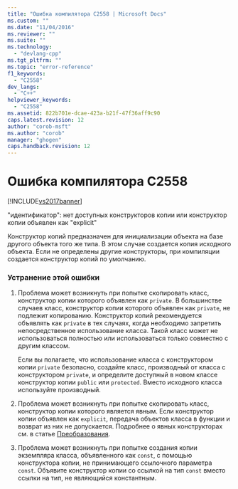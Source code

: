 ```yaml
---
title: "Ошибка компилятора C2558 | Microsoft Docs"
ms.custom: ""
ms.date: "11/04/2016"
ms.reviewer: ""
ms.suite: ""
ms.technology: 
  - "devlang-cpp"
ms.tgt_pltfrm: ""
ms.topic: "error-reference"
f1_keywords: 
  - "C2558"
dev_langs: 
  - "C++"
helpviewer_keywords: 
  - "C2558"
ms.assetid: 822b701e-dcae-423a-b21f-47f36aff9c90
caps.latest.revision: 12
author: "corob-msft"
ms.author: "corob"
manager: "ghogen"
caps.handback.revision: 12
---
```

# Ошибка компилятора C2558
[!INCLUDE[vs2017banner](../../assembler/inline/includes/vs2017banner.md)]

"идентификатор": нет доступных конструкторов копии или конструктор копии объявлен как "explicit"  
  
 Конструктор копий предназначен для инициализации объекта на базе другого объекта того же типа.  В этом случае создается копия исходного объекта. Если не определены другие конструкторы, при компиляции создается конструктор копий по умолчанию.  
  
### Устранение этой ошибки  
  
1.  Проблема может возникнуть при попытке скопировать класс, конструктор копии которого объявлен как `private`.  В большинстве случаев класс, конструктор копии которого объявлен как `private`, не подлежит копированию.  Конструктор копий рекомендуется объявлять как `private` в тех случаях, когда необходимо запретить непосредственное использование класса.  Такой класс может не использоваться полностью или использоваться только совместно с другим классом.  
  
     Если вы полагаете, что использование класса с конструктором копии `private` безопасно, создайте класс, производный от класса с конструктором `private`, и определите доступный в новом классе конструктор копии `public` или `protected`.  Вместо исходного класса используйте производный.  
  
2.  Проблема может возникнуть при попытке скопировать класс, конструктор копии которого является явным.  Если конструктор копии объявлен как `explicit`, передача объектов класса в функции и возврат из них не допускается.  Подробнее о явных конструкторах см. в статье [Преобразования](../../cpp/user-defined-type-conversions-cpp.md).  
  
3.  Проблема может возникнуть при попытке создания копии экземпляра класса, объявленного как `const`, с помощью конструктора копии, не принимающего ссылочного параметра `const`.  Объявите конструктор копии со ссылкой на тип `const` вместо ссылки на тип, не являющийся константным.